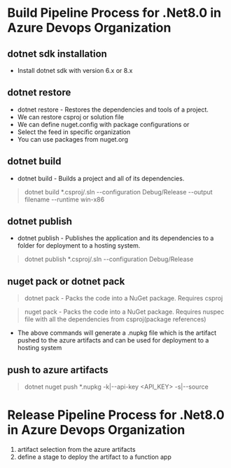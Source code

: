 # Build Pipeline Process for .Net8.0 in Azure Devops Organization

## dotnet sdk installation
* Install dotnet sdk with version 6.x or 8.x

## dotnet restore 
* dotnet restore - Restores the dependencies and tools of a project.
* We can restore csproj or solution file 
* We can define nuget.config with package configurations or 
* Select the feed in specific organization
* You can use packages from nuget.org

## dotnet build
* dotnet build - Builds a project and all of its dependencies.
> dotnet build *.csproj/.sln --configuration Debug/Release --output filename --runtime win-x86

## dotnet publish 
* dotnet publish - Publishes the application and its dependencies to a folder for deployment to a hosting system.
> dotnet publish *.csproj/.sln --configuration Debug/Release 

## nuget pack or dotnet pack 
> dotnet pack - Packs the code into a NuGet package. Requires csproj 

> nuget pack - Packs the code into a NuGet package. Requires nuspec file with all the dependencies from csproj(package references)

* The above commands will generate a .nupkg file which is the artifact pushed to the azure artifacts and can be used for deployment to a hosting system

## push to azure artifacts
> dotnet nuget push *.nupkg -k|--api-key <API_KEY> -s|--source <SOURCE>

# Release Pipeline Process for .Net8.0 in Azure Devops Organization

1. artifact selection from the azure artifacts
2. define a stage to deploy the artifact to a function app














